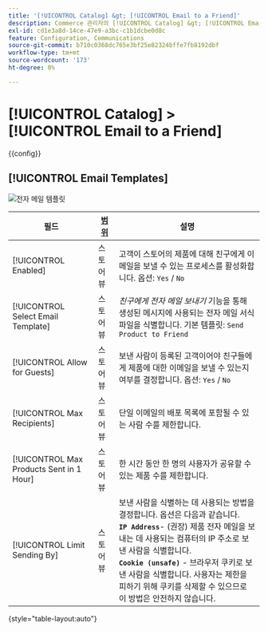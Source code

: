 ```yaml
---
title: '[!UICONTROL Catalog] &gt; [!UICONTROL Email to a Friend]'
description: Commerce 관리자의 [!UICONTROL Catalog] &gt; [!UICONTROL Email to a Friend] 페이지에서 구성 설정을 검토하십시오.
exl-id: cd1e3a8d-14ce-47e9-a3bc-c1b1dcbe0d8c
feature: Configuration, Communications
source-git-commit: b710c0368dc765e3bf25e82324bffe7fb8192dbf
workflow-type: tm+mt
source-wordcount: '173'
ht-degree: 0%

---
```


# [!UICONTROL Catalog] > [!UICONTROL Email to a Friend]

{{config}}

## [!UICONTROL Email Templates]

![전자 메일 템플릿](./assets/email-to-a-friend-email-templates.png)<!-- zoom -->

<!-- [Email Templates](https://docs.magento.com/user-guide/marketing/email-template-configuration.html) -->

| 필드 | [범위](../../getting-started/websites-stores-views.md#scope-settings) | 설명 |
|--- |--- |--- |
| [!UICONTROL Enabled] | 스토어 뷰 | 고객이 스토어의 제품에 대해 친구에게 이메일을 보낼 수 있는 프로세스를 활성화합니다. 옵션: `Yes` / `No` |
| [!UICONTROL Select Email Template] | 스토어 뷰 | _친구에게 전자 메일 보내기_ 기능을 통해 생성된 메시지에 사용되는 전자 메일 서식 파일을 식별합니다. 기본 템플릿: `Send Product to Friend` |
| [!UICONTROL Allow for Guests] | 스토어 뷰 | 보낸 사람이 등록된 고객이어야 친구들에게 제품에 대한 이메일을 보낼 수 있는지 여부를 결정합니다. 옵션: `Yes` / `No` |
| [!UICONTROL Max Recipients] | 스토어 뷰 | 단일 이메일의 배포 목록에 포함될 수 있는 사람 수를 제한합니다. |
| [!UICONTROL Max Products Sent in 1  Hour] | 스토어 뷰 | 한 시간 동안 한 명의 사용자가 공유할 수 있는 제품 수를 제한합니다. |
| [!UICONTROL Limit Sending By] | 스토어 뷰 | 보낸 사람을 식별하는 데 사용되는 방법을 결정합니다. 옵션은 다음과 같습니다. <br/>**`IP Address`**- (권장) 제품 전자 메일을 보내는 데 사용되는 컴퓨터의 IP 주소로 보낸 사람을 식별합니다.<br/>**`Cookie (unsafe)`** - 브라우저 쿠키로 보낸 사람을 식별합니다. 사용자는 제한을 피하기 위해 쿠키를 삭제할 수 있으므로 이 방법은 안전하지 않습니다. |

{style="table-layout:auto"}
